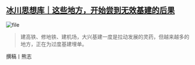 <!--1689680990000-->
[冰川思想库｜这些地方，开始尝到无效基建的后果](https://chinadigitaltimes.net/chinese/698350.html)
------

<p><img decoding="async" src="https://chinadigitaltimes.net/chinese/files/2023/07/image-1689680647109.png" alt="file"></p><blockquote><p>建高铁、修地铁、建机场，大兴基建一度是拉动发展的灵药，但越来越多的地方，正在为过度基建埋单。</p></blockquote><p>撰稿丨熊志</p>
